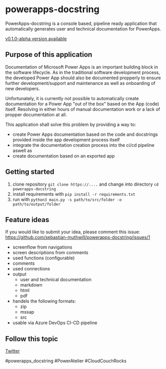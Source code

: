 # powerapps-docstring

PowerApps-docstring is a console based, pipeline ready application that automatically generates user and technical documentation for PowerApps.

[v0.1.0-alpha version available](https://github.com/sebastian-muthwill/powerapps-docstring/releases/tag/v0.1.0-alpha)

## Purpose of this application
Documentation of Microsoft Power Apps is an important building block in the software lifecycle. As in the traditional software development process, the developed Power App should also be documented propperly to ensure further development/support and maintenance as well as onboarding of new developers.

Unfortunately, it is currently not possible to automatically create documentation for a Power App "out of the box" based on the App (code) itself. 
Resolving in either hours of manual documentation work or a lack of propper documentation at all.

This application shall solve this problem by providing a way to:
- create Power Apps documentation based on the code and docstrings provided inside the app development process itself
- integrate the documentation creation process into the ci/cd pipeline aswell as
- create documentation based on an exported app

## Getting started
1. clone repository `git clone https://....` and change into directory `cd powerapps-docstring`
2. install requirements with `pip install -r requirements.txt`
3. run with `python3 main.py -s path/to/src/folder -o path/to/output/folder`

## Feature ideas
If you would like to submit your idea, please comment this issue: https://github.com/sebastian-muthwill/powerapps-docstring/issues/1

- screenflow from navigations
- screen descriptions from comments
- used functions  (configurable)
- comments
- used connections
- output
  - user and technical documentation
  - markdown
  - html
  - pdf
- handels the following formats:
  - zip
  - mssap
  - src
- usable via Azure DevOps CI-CD pipeline

## Follow this topic
[Twitter](https://twitter.com/waszumkuckuck)

#powerapps_docstring #PowerAtelier #CloudCouchRocks 
